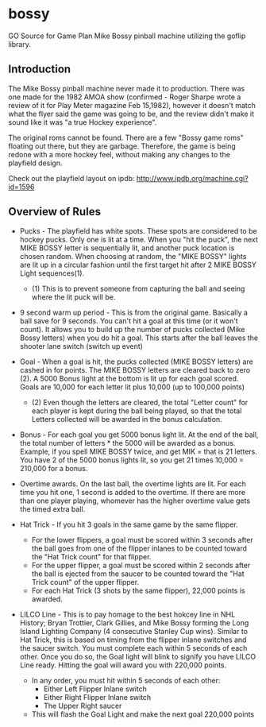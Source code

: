 # bossy
GO Source for Game Plan Mike Bossy pinball machine utilizing the goflip library.

## Introduction
The Mike Bossy pinball machine never made it to production. There was one made for the 1982 AMOA show (confirmed - Roger Sharpe wrote a review of it for  Play Meter magazine Feb 15,1982), however it doesn't match what the flyer said the game was going to be, and the review didn't make it sound like it was "a true Hockey experience".

The original roms cannot be found. There are a few "Bossy game roms" floating out there, but they are garbage. Therefore, the game is being redone with a more hockey feel, without making any changes to the playfield design. 

Check out the playfield layout on ipdb: http://www.ipdb.org/machine.cgi?id=1596

## Overview of Rules
* Pucks - The playfield has white spots. These spots are considered to be hockey pucks. Only one is lit at a time. When you "hit the puck", the next MIKE BOSSY letter is sequentially lit, and another puck location is chosen random. When choosing at random, the "MIKE BOSSY" lights are lit up in a circular fashion until the first target hit after 2 MIKE BOSSY Light sequences(1).
    * (1) This is to prevent someone from capturing the ball and seeing where the lit puck will be.


* 9 second warm up period - This is from the original game. Basically a ball save for 9 seconds. You can't hit a goal at this time (or it won't count). It allows you to build up the number of pucks collected (Mike Bossy letters) when you do hit a goal. This starts after the ball leaves the shooter lane switch (switch up event)

* Goal - When a goal is hit, the pucks collected (MIKE BOSSY letters) are cashed in for points. The MIKE BOSSY letters are cleared back to zero (2). A 5000 Bonus light at the bottom is lit up for each goal scored. Goals are 10,000 for each letter lit plus 10,000 (up to 100,000 points)
    * (2) Even though the letters are cleared, the total "Letter count" for each player is kept during the ball being played, so that the total Letters collected will be awarded in the bonus calculation.

* Bonus  - For each goal you get 5000 bonus light lit. At the end of the ball, the total number of letters * the 5000 will be awarded as a bonus. Example, if you spell MIKE BOSSY twice, and get MIK = that is 21 letters. You have 2 of the 5000 bonus lights lit, so you get 21 times 10,000 = 210,000 for a bonus.

* Overtime awards. On the last ball, the overtime lights are lit. For each time you hit one, 1 second is added to the overtime. If there are more than one player playing, whomever has the higher overtime value gets the timed extra ball.

* Hat Trick - If you hit 3 goals in the same game by the same flipper.
    * For the lower flippers, a goal must be scored within 3 seconds after the ball goes from one of the flipper inlanes to be counted toward the "Hat Trick count" for that flipper.
    * For the upper flipper, a goal must be scored within 2 seconds after the ball is ejected from the saucer to be counted toward the "Hat Trick count" of the upper flipper. 
    * For each Hat Trick (3 shots by the same flipper), 22,000 points is awarded. 

* LILCO Line - This is to pay homage to the best hokcey line in NHL History; Bryan Trottier, Clark Gillies, and Mike Bossy forming the Long Island Lighting Company (4 consecutive Stanley Cup wins). Similar to Hat Trick, this is based on timing from the flipper inlane switches and the saucer switch. You must complete each within 5 seconds of each other. Once you do so, the Goal light will blink to signify you have LILCO Line ready. Hitting the goal will award you with 220,000 points.
    * In any order, you must hit within 5 seconds of each other:
        * Either Left Flipper Inlane switch
        * Either Right Flipper Inlane switch
        * The Upper Right saucer
    * This will flash the Goal Light and make the next goal 220,000 points
